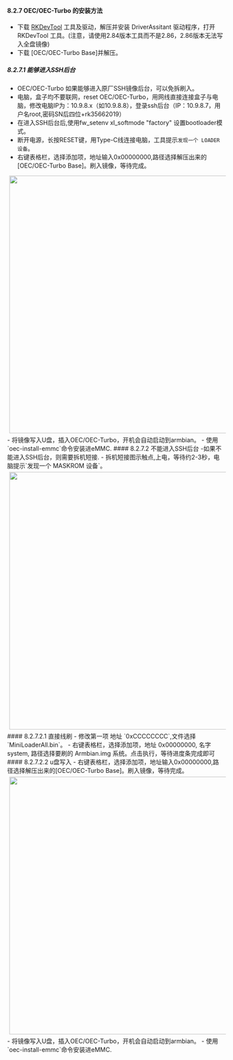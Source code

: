 #### 8.2.7 OEC/OEC-Turbo 的安装方法
- 下载 [RKDevTool](https://github.com/ophub/kernel/releases/download/tools/FastRhino_r68s_RKDevTool_Release_v2.86___DriverAssitant_v5.1.1.tar.gz) 工具及驱动，解压并安装 DriverAssitant 驱动程序，打开 RKDevTool 工具。(注意，请使用2.84版本工具而不是2.86，2.86版本无法写入全盘镜像)
- 下载 [OEC/OEC-Turbo Base]并解压。
##### 8.2.7.1 能够进入SSH后台
- OEC/OEC-Turbo 如果能够进入原厂SSH镜像后台，可以免拆刷入。
- 电脑，盒子均不要联网，reset OEC/OEC-Turbo，用网线直接连接盒子与电脑，修改电脑IP为：10.9.8.x（如10.9.8.8），登录ssh后台（IP：10.9.8.7，用户名root,密码SN后四位+rk35662019）
- 在进入SSH后台后,使用fw_setenv xl_softmode "factory" 设置bootloader模式。
- 断开电源，长按RESET键，用Type-C线连接电脑，工具提示`发现一个 LOADER 设备`。
- 右键表格栏，选择添加项，地址输入0x00000000,路径选择解压出来的[OEC/OEC-Turbo Base]。刷入镜像，等待完成。
<div style="width:100%;margin-top:40px;margin:5px;">
<img src=https://github.com/user-attachments/assets/2ff25684-7a71-4c5d-8b2d-59c9d118194d width="600" /><br />
</div>
- 将镜像写入U盘，插入OEC/OEC-Turbo，开机会自动启动到armbian。
- 使用`oec-install-emmc`命令安装进eMMC.
#### 8.2.7.2 不能进入SSH后台
-如果不能进入SSH后台，则需要拆机短接.
- 拆机短接图示触点,上电，等待约2-3秒，电脑提示`发现一个 MASKROM 设备`。
<div style="width:100%;margin-top:40px;margin:5px;">
<img src=https://github.com/user-attachments/assets/2381520a-cb2a-4599-8d21-5b0bad7ec93f width="600" /><br />
</div>
#### 8.2.7.2.1 直接线刷
- 修改第一项 地址 `0xCCCCCCCC`,文件选择`MiniLoaderAll.bin`。
- 右键表格栏，选择添加项，地址 0x00000000, 名字 system, 路径选择要刷的 Armbian.img 系统。点击执行，等待进度条完成即可
#### 8.2.7.2.2 u盘写入
- 右键表格栏，选择添加项，地址输入0x00000000,路径选择解压出来的[OEC/OEC-Turbo Base]。刷入镜像，等待完成。
<div style="width:100%;margin-top:40px;margin:5px;">
<img src=https://github.com/user-attachments/assets/33bc678e-c858-42e4-a85a-a1af9310dd20 width="600" /><br />
</div>
- 将镜像写入U盘，插入OEC/OEC-Turbo，开机会自动启动到armbian。
- 使用`oec-install-emmc`命令安装进eMMC.
